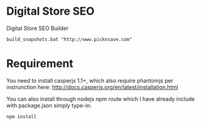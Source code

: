Digital Store SEO
===============

Digital Store SEO Builder

```
build_snapshots.bat "http://www.picknsave.com"
```

Requirement
===========
You need to install casperjs 1.1+, which also require phantomjs per instrunction here: http://docs.casperjs.org/en/latest/installation.html

You can also install through nodejs npm route which I have already include with package.json simply type-in:
```
npm install
```
